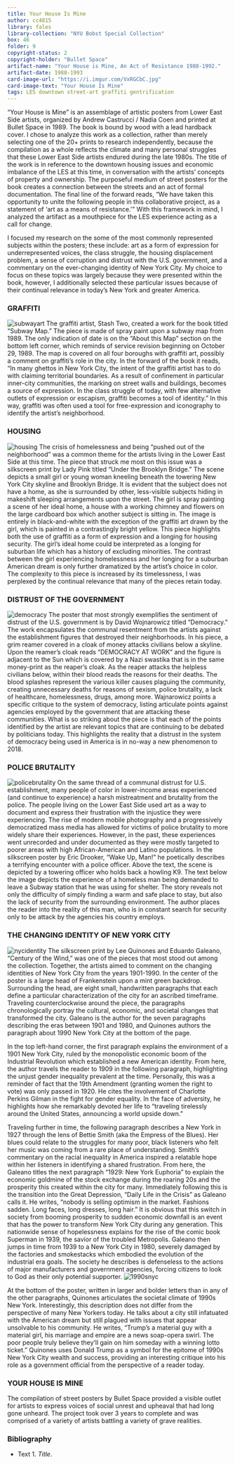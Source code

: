 ```yaml
---
title: Your House Is Mine
author: cc4815
library: fales
library-collection: "NYU Bobst Special Collection"
box: 46
folder: 9
copyright-status: 2
copyright-holder: "Bullet Space"
artifact-name: "Your House is Mine, An Act of Resistance 1988-1992."
artifact-date: 1988-1993
card-image-url: "https://i.imgur.com/VxRGCbC.jpg"
card-image-text: "Your House Is Mine"
tags: LES downtown street-art graffiti gentrification
---
```


“Your House is Mine” is an assemblage of artistic posters from Lower East Side artists, organized by Andrew Castrucci / Nadia Coen and printed at Bullet Space in 1989. The book is bound by wood with a lead hardback cover. I chose to analyze this work as a collection, rather than merely selecting one of the 20+ prints to research independently, because the compilation as a whole reflects the climate and many personal struggles that these Lower East Side artists endured during the late 1980s. The title of the work is in reference to the downtown housing issues and economic imbalance of the LES at this time, in conversation with the artists’ concepts of property and ownership. The purposeful medium of street posters for the book creates a connection between the streets and an act of formal documentation. The final line of the forward reads, “We have taken this opportunity to unite the following people in this collaborative project, as a statement of ‘art as a means of resistance.’”  With this framework in mind, I analyzed the artifact as a mouthpiece for the LES experience acting as a call for change.

I focused my research on the some of the most commonly represented subjects within the posters; these include: art as a form of expression for underrepresented voices, the class struggle, the housing displacement problem, a sense of corruption and distrust with the U.S. government, and a commentary on the ever-changing identity of New York City. My choice to focus on these topics was largely because they were presented within the book, however, I additionally selected these particular issues because of their continual relevance in today’s New York and greater America.

### GRAFFITI

![subwayart](https://i.imgur.com/j6tty0x.jpg)
The graffiti artist, Stash Two, created a work for the book titled “Subway Map.” The piece is made of spray paint upon a subway map from 1989. The only indication of date is on the “About this Map” section on the bottom left corner, which reminds of service revision beginning on October 29, 1989. The map is covered on all four boroughs with graffiti art, possibly a comment on graffiti’s role in the city. In the forward of the book it reads, “In many ghettos in New York City, the intent of the graffiti artist has to do with claiming territorial boundaries. As a result of confinement in particular inner-city communities, the marking on street walls and buildings, becomes a source of expression. In the class struggle of today, with few alternative outlets of expression or escapism, graffiti becomes a tool of identity.” In this way, graffiti was often used a tool for free-expression and iconography to identify the artist’s neighborhood.

### HOUSING

![housing](https://i.imgur.com/h4hyykz.jpg)
The crisis of homelessness and being “pushed out of the neighborhood” was a common theme for the artists living in the Lower East Side at this time. The piece that struck me most on this issue was a silkscreen print by Lady Pink titled “Under the Brooklyn Bridge.” The scene depicts a small girl or young woman kneeling beneath the towering New York City skyline and Brooklyn Bridge. It is evident that the subject does not have a home, as she is surrounded by other, less-visible subjects hiding in makeshift sleeping arrangements upon the street. The girl is spray painting a scene of her ideal home, a house with a working chimney and flowers on the large cardboard box which another subject is sitting in. The image is entirely in black-and-white with the exception of the graffiti art drawn by the girl, which is painted in a contrastingly bright yellow. This piece highlights both the use of graffiti as a form of expression and a longing for housing security. The girl’s ideal home could be interpreted as a longing for suburban life which has a history of excluding minorities. The contrast between the girl experiencing homelessness and her longing for a suburban American dream is only further dramatized by the artist’s choice in color. The complexity to this piece is increased by its timelessness, I was perplexed by the continual relevance that many of the pieces retain today.

### DISTRUST OF THE GOVERNMENT

![democracy](https://i.imgur.com/IHpDwvm.jpg)
The poster that most strongly exemplifies the sentiment of distrust of the U.S. government is by David Wojnarowicz titled “Democracy.” The work encapsulates the communal resentment from the artists against the establishment figures that destroyed their neighborhoods. In his piece, a grim reamer covered in a cloak of money attacks civilians below a skyline. Upon the reamer’s cloak reads “DEMOCRACY AT WORK” and the figure is adjacent to the Sun which is covered by a Nazi swastika that is in the same money-print as the reaper’s cloak. As the reaper attacks the helpless civilians below, within their blood reads the reasons for their deaths. The blood splashes represent the various killer causes plaguing the community, creating unnecessary deaths for reasons of sexism, police brutality, a lack of healthcare, homelessness, drugs, among more. Wajnarowicz points a specific critique to the system of democracy, listing articulate points against agencies employed by the government that are attacking these communities. What is so striking about the piece is that each of the points identified by the artist are relevant topics that are continuing to be debated by politicians today. This highlights the reality that a distrust in the system of democracy being used in America is in no-way a new phenomenon to 2018.

### POLICE BRUTALITY

![policebrutality](https://i.imgur.com/zfTcqSA.jpg)
On the same thread of a communal distrust for U.S. establishment, many people of color in lower-income areas experienced (and continue to experience) a harsh mistreatment and brutality from the police. The people living on the Lower East Side used art as a way to document and express their frustration with the injustice they were experiencing. The rise of modern mobile photography and a progressively democratized mass media has allowed for victims of police brutality to more widely share their experiences. However, in the past, these experiences went unrecorded and under documented as they were mostly targeted to poorer areas with high African-American and Latino populations. In the silkscreen poster by Eric Drooker, “Wake Up, Man!” he poetically describes a terrifying encounter with a police officer. Above the text, the scene is depicted by a towering officer who holds back a howling K9. The text below the image depicts the experience of a homeless man being demanded to leave a Subway station that he was using for shelter. The story reveals not only the difficulty of simply finding a warm and safe place to stay, but also the lack of security from the surrounding environment. The author places the reader into the reality of this man, who is in constant search for security only to be attack by the agencies his country employs.

### THE CHANGING IDENTITY OF NEW YORK CITY

![nycidentity](https://i.imgur.com/2svRg6n.jpg)
The silkscreen print by Lee Quinones and Eduardo Galeano, “Century of the Wind,” was one of the pieces that most stood out among the collection. Together, the artists aimed to comment on the changing identities of New York City from the years 1901-1990. In the center of the poster is a large head of Frankenstein upon a mint green backdrop. Surrounding the head, are eight small, handwritten paragraphs that each define a particular characterization of the city for an ascribed timeframe. Traveling counterclockwise around the piece, the paragraphs chronologically portray the cultural, economic, and societal changes that transformed the city. Galeano is the author for the seven paragraphs describing the eras between 1901 and 1980, and Quinones authors the paragraph about 1990 New York City at the bottom of the page.

In the top left-hand corner, the first paragraph explains the environment of a 1901 New York City, ruled by the monopolistic economic boom of the Industrial Revolution which established a new American identity. From here, the author travels the reader to 1909 in the following paragraph, highlighting the unjust gender inequality prevalent at the time. Personally, this was a reminder of fact that the 19th Amendment (granting women the right to vote) was only passed in 1920. He cites the involvement of Charlotte Perkins Gilman in the fight for gender equality. In the face of adversity, he highlights how she remarkably devoted her life to “traveling tirelessly around the United States, announcing a world upside down.”

Traveling further in time, the following paragraph describes a New York in 1927 through the lens of Bettie Smith (aka the Empress of the Blues). Her blues could relate to the struggles for many poor, black listeners who felt her music was coming from a rare place of understanding. Smith’s commentary on the racial inequality in America inspired a relatable hope within her listeners in identifying a shared frustration. From here, the Galeano titles the next paragraph “1929: New York Euphoria” to explain the economic goldmine of the stock exchange during the roaring 20s and the prosperity this created within the city for many. Immediately following this is the transition into the Great Depression, “Daily Life in the Crisis” as Galeano calls it. He writes, “nobody is selling optimism in the market. Fashions sadden. Long faces, long dresses, long hair.” It is obvious that this switch in society from booming prosperity to sudden economic downfall is an event that has the power to transform New York City during any generation. This nationwide sense of hopelessness explains for the rise of the comic book Superman in 1939, the savior of the troubled Metropolis. Galeano then jumps in time from 1939 to a New York City in 1980, severely damaged by the factories and smokestacks which embodied the evolution of the industrial era goals. The society he describes is defenseless to the actions of major manufacturers and government agencies, forcing citizens to look to God as their only potential supporter.
![1990snyc](https://i.imgur.com/B1gHt1h.jpg)

At the bottom of the poster, written in larger and bolder letters than in any of the other paragraphs, Quinones articulates the societal climate of 1990s New York. Interestingly, this description does not differ from the perspective of many New Yorkers today. He talks about a city still infatuated with the American dream but still plagued with issues that appear unsolvable to his community. He writes, “Trump’s a material guy with a material girl, his marriage and empire are a news soap-opera swirl. The poor people truly believe they’ll gain on him someday with a winning lotto ticket.” Quinones uses Donald Trump as a symbol for the epitome of 1990s New York City wealth and success, providing an interesting critique into his role as a government official from the perspective of a reader today.

### YOUR HOUSE IS MINE

The compilation of street posters by Bullet Space provided a visible outlet for artists to express voices of social unrest and upheaval that had long gone unheard. The project took over 3 years to complete and was comprised of a variety of artists battling a variety of grave realities.

### Bibliography

* Text 1. _Title_.
